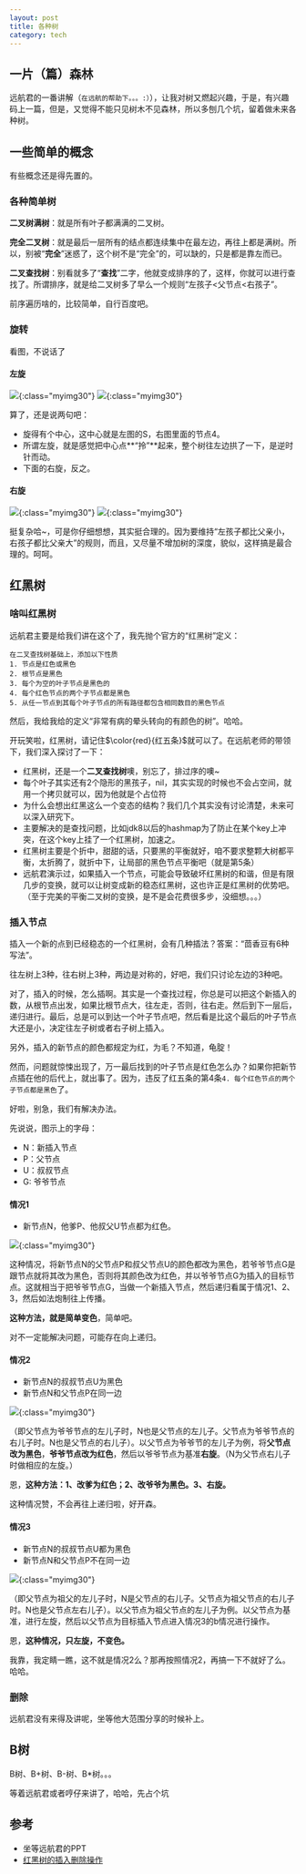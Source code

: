 ```yaml
---
layout: post
title: 各种树
category: tech
---
```


## 一片（篇）森林

远航君的一番讲解（`在远航的帮助下。。。:）`），让我对树又燃起兴趣，于是，有兴趣码上一篇，但是，又觉得不能只见树木不见森林，所以多刨几个坑，留着做未来各种树。

## 一些简单的概念

有些概念还是得先置的。

### 各种简单树

**二叉树满树**：就是所有叶子都满满的二叉树。

**完全二叉树**：就是最后一层所有的结点都连续集中在最左边，再往上都是满树。所以，别被“**完全**”迷惑了，这个树不是“完全”的，可以缺的，只是都是靠左而已。

**二叉查找树**：别看就多了“**查找**”二字，他就变成排序的了，这样，你就可以进行查找了。所谓排序，就是给二叉树多了早么一个规则“左孩子<父节点<右孩子”。

前序遍历啥的，比较简单，自行百度吧。

### 旋转

看图，不说话了

#### **左旋**

![](/images/20191207/left-rotate.gif){:class="myimg30"}
![](/images/20191207/left-rotate2.gif){:class="myimg30"}

算了，还是说两句吧：
- 旋得有个中心，这中心就是左图的S，右图里面的节点4。
- 所谓左旋，就是感觉把中心点**“拎”**起来，整个树往左边拱了一下，是逆时针而动。
- 下面的右旋，反之。

#### **右旋**

![](/images/20191207/right-rotate.gif){:class="myimg30"}
![](/images/20191207/right-rotate2.gif){:class="myimg30"}

挺复杂哈~，可是你仔细想想，其实挺合理的。因为要维持“左孩子都比父亲小，右孩子都比父亲大”的规则，而且，又尽量不增加树的深度，貌似，这样搞是最合理的。呵呵。

## 红黑树


### 啥叫红黑树

远航君主要是给我们讲在这个了，我先抛个官方的“红黑树”定义：

```
在二叉查找树基础上，添加以下性质
1. 节点是红色或黑色
2. 根节点是黑色
3. 每个为空的叶子节点是黑色的
4. 每个红色节点的两个子节点都是黑色
5. 从任一节点到其每个叶子节点的所有路径都包含相同数目的黑色节点
```

然后，我给我给的定义“非常有病的晕头转向的有颜色的树”。哈哈。

开玩笑啦，红黑树，请记住$\color{red}{红五条}$就可以了。在远航老师的带领下，我们深入探讨了一下：
- 红黑树，还是一个**二叉查找树**噢，别忘了，排过序的噢~
- 每个叶子其实还有2个隐形的黑孩子，nil，其实实现的时候也不会占空间，就用一个拷贝就可以，因为他就是个占位符
- 为什么会想出红黑这么一个变态的结构？我们几个其实没有讨论清楚，未来可以深入研究下。
- 主要解决的是查找问题，比如jdk8以后的hashmap为了防止在某个key上冲突，在这个key上挂了一个红黑树，加速之。
- 红黑树主要是个折中，甜甜的话，只要黑的平衡就好，咱不要求整颗大树都平衡，太折腾了，就折中下，让局部的黑色节点平衡吧（就是第5条）
- 远航君演示过，如果插入一个节点，可能会导致破坏红黑树的和谐，但是有限几步的变换，就可以让树变成新的稳态红黑树，这也许正是红黑树的优势吧。（至于完美的平衡二叉树的变换，是不是会花费很多步，没细想。。。）

### 插入节点

插入一个新的点到已经稳态的一个红黑树，会有几种插法？答案：“茴香豆有6种写法”。

往左树上3种，往右树上3种，两边是对称的，好吧，我们只讨论左边的3种吧。

对了，插入的时候，怎么插啊。其实是一个查找过程，你总是可以把这个新插入的数，从根节点出发，如果比根节点大，往左走，否则，往右走。然后到下一层后，递归进行。最后，总是可以到达一个叶子节点吧，然后看是比这个最后的叶子节点大还是小，决定往左子树或者右子树上插入。

另外，插入的新节点的颜色都规定为红，为毛？不知道，龟腚！

然而，问题就惊悚出现了，万一最后找到的叶子节点是红色怎么办？如果你把新节点插在他的后代上，就出事了。因为，违反了红五条的第4条`4. 每个红色节点的两个子节点都是黑色`了。

好啦，别急，我们有解决办法。

先说说，图示上的字母：
- N：新插入节点
- P：父节点
- U：叔叔节点
- G: 爷爷节点

#### 情况1

- 新节点N，他爹P、他叔父U节点都为红色。

![](/images/20191208/1575771039934.jpg){:class="myimg30"}

这种情况，将新节点N的父节点P和叔父节点U的颜色都改为黑色，若爷爷节点G是跟节点就将其改为黑色，否则将其颜色改为红色，并以爷爷节点G为插入的目标节点。这就相当于把爷爷节点G，当做一个新插入节点，然后递归看属于情况1、2、3，然后如法炮制往上传播。

**这种方法，就是简单变色**，简单吧。

对不一定能解决问题，可能存在向上递归。

#### 情况2

- 新节点N的叔叔节点U为黑色
- 新节点N和父节点P在同一边

![](/images/20191208/1575771070311.jpg){:class="myimg30"}

（即父节点为爷爷节点的左儿子时，N也是父节点的左儿子。父节点为爷爷节点的右儿子时。N也是父节点的右儿子）。以父节点为爷爷节的左儿子为例，将**父节点改为黑色**，**爷爷节点改为红色**，然后以爷爷节点为基准**右旋**。（N为父节点右儿子时做相应的左旋。）

恩，**这种方法：1、改爹为红色；2、改爷爷为黑色。3、右旋。**

这种情况赞，不会再往上递归啦，好开森。

#### 情况3

- 新节点N的叔叔节点U都为黑色
- 新节点N和父节点P不在同一边

![](/images/20191208/1575771103215.jpg){:class="myimg30"}

（即父节点为祖父的左儿子时，N是父节点的右儿子。父节点为祖父节点的右儿子时。N也是父节点左右儿子）。以父节点为祖父节点的左儿子为例。以父节点为基准，进行左旋，然后以父节点为目标插入节点进入情况3的b情况进行操作。

恩，**这种情况，只左旋，不变色。**

我靠，我定睛一瞧，这不就是情况2么？那再按照情况2，再搞一下不就好了么。哈哈。

### 删除

远航君没有来得及讲呢，坐等他大范围分享的时候补上。

## B树

B树、B+树、B-树、B\*树。。。

等着远航君或者哼仔来讲了，哈哈，先占个坑

## 参考

- 坐等远航君的PPT
- [红黑树的插入删除操作](https://www.cnblogs.com/gejuncheng/p/9081886.html)
